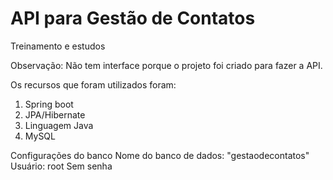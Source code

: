 # API para Gestão de Contatos
Treinamento e estudos

Observação: Não tem interface porque o projeto foi criado para fazer a API.

Os recursos que foram utilizados foram: 
1. Spring boot
2. JPA/Hibernate
3. Linguagem Java
4. MySQL

Configurações do banco
Nome do banco de dados: "gestaodecontatos"
Usuário: root
Sem senha
